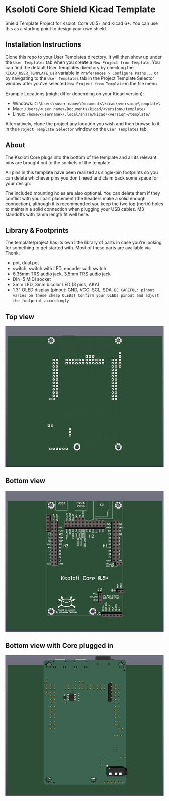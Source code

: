# Ksoloti Core Shield Kicad Template

Shield Template Project for Ksoloti Core v0.5+ and Kicad 6+. You can use this as a starting point to design your own shield.

## Installation Instructions

Clone this repo to your User Templates directory. It will then show up under the `User Templates` tab when you create a `New Project from Template`. You can find the default User Templates directory by checking the `KICAD_USER_TEMPLATE_DIR` variable in `Preferences > Configure Paths...` or by navigating to the `User Templates` tab in the Project Template Selector window after you've selected `New Project from Template` in the file menu.

Example Locations (might differ depending on your Kicad version):
 * Windows: `C:\Users\<user name>\Documents\kicad\<version>\template\`
 * Mac: `/Users/<user name>/Documents/kicad/<version>/template/`
 * Linux: `/home/<username>/.local/share/kicad/<version>/template/`

Alternatively, clone the project any location you wish and then browse to it in the `Project Template Selector` window on the `User Templates` tab. 

## About

The Ksoloti Core plugs into the bottom of the template and all its relevant pins are brought out to the sockets of the template.

All pins in this template have been realized as single-pin footprints so you can delete whichever pins you don't need and claim back some space for your design.

The included mounting holes are also optional. You can delete them if they conflict with your part placement (the headers make a solid enough connection), although it is recommended you keep the two top (north) holes to maintain a solid connection when plugging your USB cables. M3 standoffs with 12mm length fit well here.

## Library & Footprints

The template/project has its own little library of parts in case you're looking for something to get started with. Most of these parts are available via Thonk.
* pot, dual pot
* switch, switch with LED, encoder with switch
* 6.35mm TRS audio jack, 3.5mm TRS audio jack
* DIN-5 MIDI socket
* 3mm LED, 3mm bicolor LED (3 pins, AKA)
* 1.3" OLED display (pinout: GND, VCC, SCL, SDA. `BE CAREFUL: pinout varies on these cheap OLEDs! Confirm your OLEDs pinout and adjust the footprint accordingly.`

## Top view

![ksoloti_shield_template_top.png](/meta/ksoloti_shield_template_top.png)

## Bottom view

![ksoloti_shield_template_bottom.png](/meta/ksoloti_shield_template_bottom.png)

## Bottom view with Core plugged in

![ksoloti_shield_template_bottom_3d.png](/meta/ksoloti_shield_template_bottom_3d.png)
